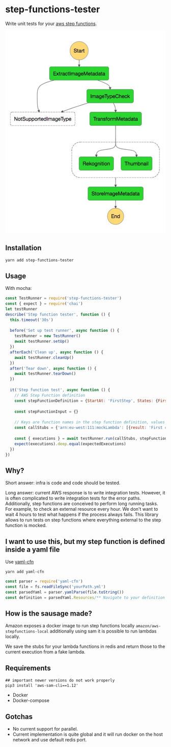 # step-functions-tester

Write unit tests for your [aws step functions](https://aws.amazon.com/step-functions/?step-functions.sort-by=item.additionalFields.postDateTime&step-functions.sort-order=desc).

![step-function-sample](./step-function-sample.png)

## Installation

```
yarn add step-functions-tester
```

## Usage
With mocha:

```javascript 1.8
const TestRunner = require('step-functions-tester')
const { expect } = require('chai')
let testRunner
describe('Step function tester', function () {
  this.timeout('30s')

  before('Set up test runner', async function () {
    testRunner = new TestRunner()
    await testRunner.setUp()
  })
  afterEach('Clean up', async function () {
    await testRunner.cleanUp()
  })
  after('Tear down', async function () {
    await testRunner.tearDown()
  })

  it('Step function test', async function () {
    // AWS Step Function definition
    const stepFunctionDefinition = {StartAt: 'FirstStep', States: {FirstStep: { /* ... */}}}

    const stepFunctionInput = {}

    // Keys are function names in the step function definition, values are arrays of calls
    const callStubs = {'arn:eu-west:111:mockLambda': [{result: 'First call result'}, {result: 'Second call result'}], 'arn:eu-west:111:mockLambda2': [{exception: {type: 'MyError', message: 'Some exception'}}]/*... */}
    
    const { executions } = await testRunner.run(callStubs, stepFunctionDefinition, stepFunctionInput)
    expect(executions).deep.equal(expectedExecutions)
  })
})
```

## Why?
Short answer: infra is code and code should be tested.

Long answer: current AWS response is to write integration tests. However, it is often complicated to write integration tests for the error paths. Additionally, step functions are conceived to perform long running tasks. For example, to check an external resource every hour. We don't want to wait 4 hours to test what happens if the process always fails. This library allows to run tests on step functions where everything external to the step function is mocked.

## I want to use this, but my step function is defined inside a yaml file
Use [yaml-cfn](https://www.npmjs.com/package/yaml-cfn)

```
yarn add yaml-cfn
```

```javascript 1.8
const parser = require('yaml-cfn')
const file = fs.readFileSync('yourPath.yml')
const parsedYaml = parser.yamlParse(file.toString())
const definition = parsedYaml.Resources/** Navigate to your definition **/

```

## How is the sausage made?

Amazon exposes a docker image to run step functions locally `amazon/aws-stepfunctions-local` additionally using sam it is possible to run lambdas locally.

We save the stubs for your lambda functions in redis and return those to the current execution from a fake lambda.


## Requirements

```
## important newer versions do not work properly
pip3 install 'aws-sam-cli==1.12'
```

* Docker
* Docker-compose



## Gotchas
* No current support for parallel.
* Current implementation is quite global and it will run docker on the host network and use default redis port. 
